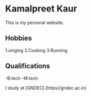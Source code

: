 # Kamalpreet Kaur

This is my personal website.

## Hobbies
1.singing
2.Cooking
3.Running

## Qualifications
-B.tech
-M.tech

I study at [GNDEC].(https//gndec.ac.in)
